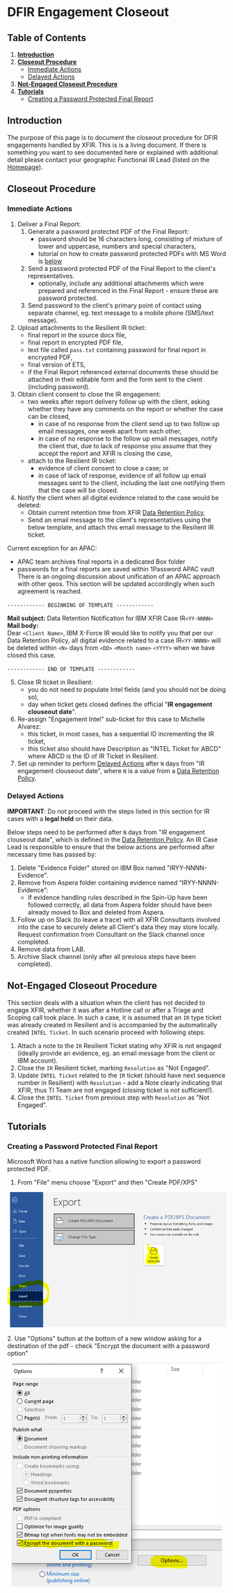 # DFIR Engagement Closeout

## Table of Contents
1. [**Introduction**](#Introduction)
2. [**Closeout Procedure**](#Closeout-Procedure)
	- [Immediate Actions](#Immediate-Actions)
	- [Delayed Actions](#Delayed-Actions)
3. [**Not-Engaged Closeout Procedure**](#Not-Engaged-Closeout-Procedure)
4. [**Tutorials**](#Tutorials)
	- [Creating a Password Protected Final Report](#Creating-a-Password-Protected-Final-Report)

## Introduction
The purpose of this page is to document the closeout procedure for DFIR engagements handled by XFIR. This is is a living document. If there is something you want to see documented here or explained with additional detail please contact your geographic Functional IR Lead (listed on the [Homepage](wiki/Home)).

## Closeout Procedure
### Immediate Actions
1. Deliver a Final Report:
	1. Generate a password protected PDF of the Final Report:
		- password should be 16 characters long, consisting of mixture of lower and uppercase, numbers and special characters,
		- 	tutorial on how to create password protected PDFs with MS Word is [below](#Creating-a-Password-Protected-Final-Report) 
	2. Send a password protected PDF of the Final Report to the client's representatives.
		- optionally, include any additional attachments which were prepared and referenced in the Final Report - ensure these are password protected.
	3. Send password to the client's primary point of contact using separate channel, eg. text message to a mobile phone (SMS/text message).
2. Upload attachments to the Resilient IR ticket:
	- final report in the source docx file,
	- final report in encrypted PDF file,
	- text file called `pass.txt` containing password for final report in encrypted PDF,
	- final version of ETS,
	- if the Final Report referenced external documents these should be attached in their editable form and the form sent to the client (including password).
3. Obtain client consent to close the IR engagement:
	- two weeks after report delivery follow up with the client, asking whether they have any comments on the report or whether the case can be closed,
		- in case of no response from the client send up to two follow up email messages, one week apart from each other,
		- in case of no response to the follow up email messages, notify the client that, due to lack of response you assume that they accept the report and XFIR is closing the case,
	- attach to the Resilient IR ticket:
		- evidence of client consent to close a case; or
		- in case of lack of response, evidence of all follow up email messages sent to the client, including the last one notifying them that the case will be closed.
4. Notify the client when all digital evidence related to the case would be deleted:
	- Obtain current retention time from XFIR [Data Retention Policy](wiki/DFIR-Digital-Evidence#Data-Retention-Policy),
	- Send an email message to the client's representatives using the below template, and attach this email message to the Resilient IR ticket.

Current exception for an APAC:
- APAC team archives final reports in a dedicated Box folder
- passwords for a final reports are saved within 1Password APAC vault
There is an ongoing discussion about unification of an APAC approach with other geos. This section will be updated accordingly when such agreement is reached. 

`------------ BEGINNING OF TEMPLATE ------------`

**Mail subject:** Data Retention Notification for IBM XFIR Case IR`<YY-NNNN>`
**Mail body:**  
Dear `<Client Name>`,
IBM X-Force IR would like to notify you that per our Data Retention Policy, all digital evidence related to a case IR`<YY-NNNN>` will be deleted within `<N>` days from `<DD>` `<Month name>` `<YYYY>` when we have closed this case. 

`------------ END OF TEMPLATE ------------`

5. Close IR ticket in Resilient:
	- you do not need to populate Intel fields (and you should not be doing so),
	- day when ticket gets closed defines the official "**IR engagement clouseout date**".
6. Re-assign "Engagement Intel" sub-ticket for this case to Michelle Alvarez:
	- this ticket, in most cases, has a sequential ID incrementing the IR ticket,
	- this ticket also should have Description as "INTEL Ticket for ABCD" where ABCD is the ID of IR Ticket in Resilient.
7. Set up reminder to perform [Delayed Actions](#Delayed-Actions) after `N` days from "IR engagement clouseout date", where `N` is a value from a [Data Retention Policy](wiki/DFIR-Digital-Evidence#Data-Retention-Policy).

### Delayed Actions
**IMPORTANT**: Do not proceed with the steps listed in this section for IR cases with a **legal hold** on their data.

Below steps need to be performed after `N` days from "IR engagement clouseout date", which is defined in the [Data Retention Policy](wiki/DFIR-Digital-Evidence#Data-Retention-Policy). An IR Case Lead is responsible to ensure that the below actions are performed after necessary time has passed by:
1. Delete "Evidence Folder" stored on IBM Box named "IRYY-NNNN-Evidence".
2. Remove from Aspera folder containing evidence named “IRYY-NNNN-Evidence”:
	- If evidence handling rules described in the Spin-Up have been followed correctly, all data from Aspera folder should have been already moved to Box and deleted from Aspera.
3. Follow up on Slack (to leave a trace) with all XFIR Consultants involved into the case to securely delete all Client's data they may store locally.  Request confirmation from Consultant on the Slack channel once completed.
4. Remove data from LAB.
5. Archive Slack channel (only after all previous steps have been completed).

## Not-Engaged Closeout Procedure
This section deals with a situation when the client has not decided to engage XFIR, whether it was after a Hotline call or after a Triage and Scoping call took place. In such a case, it is assumed that an `IR` type ticket was already created in Resilient and is accompanied by the automatically created `INTEL Ticket`. In such scenario proceed with following steps:
1. Attach a note to the `IR` Resilient Ticket stating why XFIR is not engaged (ideally provide an evidence, eg. an email message from the client or IBM account).
2. Close the `IR` Resilient ticket, marking `Resolution` as "Not Engaged".
3. Update `INTEL Ticket` related to the `IR` ticket (should have next sequence number in Resilient) with `Resolution` - add a Note clearly indicating that XFIR, thus TI Team are not engaged (closing ticket is not sufficient!).
4. Close the `INTEL Ticket` from previous step with `Resolution` as "Not Engaged". 

## Tutorials

### Creating a Password Protected Final Report
Microsoft Word has a native function allowing to export a password protected PDF. 
1. From "File" menu choose "Export" and then "Create PDF/XPS"
<p align="center" width="100%"><img src="screenshots/Encrypted_PDF_report_export1.png"></p>
2. Use "Options" button at the bottom of a new window asking for a destination of the pdf - check "Encrypt the document with a password option"
<p align="center" width="100%"><img src="screenshots/Encrypted_PDF_report_export2.png"></p>
